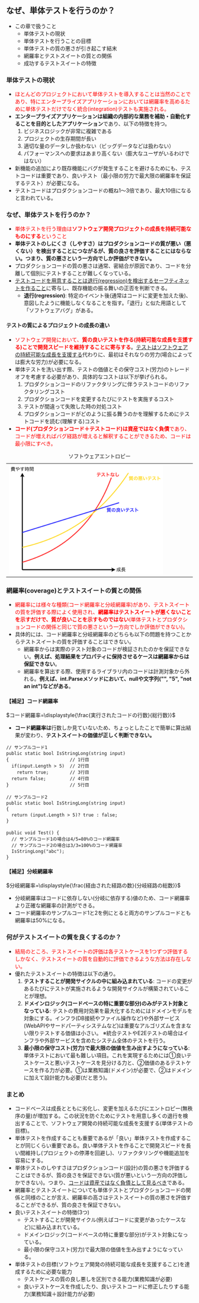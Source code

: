 ## なぜ、単体テストを行うのか？

- この章で扱うこと
  - 単体テストの現状
  - 単体テストを行うことの目標
  - 単体テストの質の悪さが引き起こす結末
  - 網羅率とテストスイートの質との関係
  - 成功するテストスイートの特徴

### 単体テストの現状

- <font color=red>ほとんどのプロジェクトにおいて単体テストを導入することは当然のことであり、特にエンタープライズアプリケーションにおいては網羅率を高めるために単体テストだけでなく統合(integration)テストも実施される。</font>
- **エンタープライズアプリケーションは組織の内部的な業務を補助・自動化することを目的としたアプリケーション**であり、以下の特徴を持つ。
  1. ビジネスロジックが非常に複雑である
  1. プロジェクトの生存期間が長い
  1. 適切な量のデータしか扱わない（ビッグデータなどは扱わない）
  1. パフォーマンスへの要求はあまり高くない（膨大なユーザがいるわけではない）
- 新機能の追加により既存機能にバグが発生することを避けるためにも、テストコードは重要であり、良いテスト（最小限の労力で最大限の網羅率を保証するテスト）が必要になる。
- テストコードはプロダクションコードの概ね1〜3倍であり、最大10倍になると言われている。

### なぜ、単体テストを行うのか？

- <font color=red>単体テストを行う理由は<b>ソフトウェア開発プロジェクトの成長を持続可能なものにする</b>ということ</font>
- <b>単体テストのしにくさ（しやすさ）はプロダクションコードの質が悪い（悪くない）を検出することにつながるが、質の良さを評価することにはならない。つまり、質の悪さという一方向でしか評価ができない。</b>
- プロダクションコードの質の悪さは通常、密結合が原因であり、コードを分離して個別にテストすることが難しくなっている。
- <u>テストコードを用意することは退行(regression)を検出するセーフティネットを作ること</u>に寄与し、既存機能の振る舞いの正否を判断できる。
  - **退行(regression)**: 特定のイベント後(通常はコードに変更を加えた後)、意図したように機能しなくなることを指す。「退行」と似た用語として「ソフトウェアバグ」がある。

#### テストの質によるプロジェクトの成長の違い

- <font color=red>ソフトウェア開発において、<b>質の良いテストを作る(持続可能な成長を支援する)ことで開発スピードを維持することに寄与する</b></font>。<u>テストはソフトウェアの持続可能な成長を支援する</u>代わりに、最初はそれなりの労力(場合によっては膨大な労力)が必要になる。
- 単体テストを洗い出す際、テストの価値とその保守コスト(労力)のトレードオフを考慮する必要があり、具体的なコストは以下が挙げられる。
  1. プロダクションコードのリファクタリングに伴うテストコードのリファクタリングコスト
  2. プロダクションコードを変更するたびにテストを実施するコスト
  3. テストが間違って失敗した時の対処コスト
  4. プロダクションコードがどのように振る舞うのかを理解するためにテストコードを読む(理解する)コスト
- <font color=red><b>コード(プロダクションコード＋テストコード)は資産ではなく負債</b>であり、コードが増えればバグ経路が増えると解釈することができるため、コードは最小限にすべき。</font>

<table>
  <caption>ソフトウェアエントロピー</caption>
  <tr>
    <td><img src="images/1-1.png" width=85%></td>
  </tr>
</table>

### 網羅率(coverage)とテストスイートの質との関係

- <font color=red>網羅率には様々な種類(コード網羅率と分岐網羅率)があり、テストスイートの質を評価する際によく使用され、<b>網羅率はテストスイートが悪くないことを示すだけで、質が良いことを示すものではない</b>(単体テストとプロダクションコードの関係と同じで質の悪さという一方向でしか評価ができない)。</font>
- 具体的には、コード網羅率と分岐網羅率のどちらも以下の問題を持つことからテストスイートの質を評価することはできない。
  - 網羅率からは実際のテスト対象のコードが検証されたのかを保証できない。**例えば、処理結果をプロパティに保持させるケースは網羅率からは保証できない**。
  - 網羅率を算出する際、使用するライブラリ内のコードは計測対象から外れる。**例えば、int.Parseメソッドにおいて、nullや文字列("", "5", "not an int")などがある**。

#### 【補足】コード網羅率

$コード網羅率=\displaystyle{\frac{実行されたコードの行数}{総行数}}$

- <b>コード網羅率は</b>行数しか見ていないため、ちょっとしたことで簡単に算出結果が変わり、<b>テストスイートの価値が正しく判断できない。</b>

```CSharp
// サンプルコード1
public static bool IsStringLong(string input) 
{                       // 1行目
  if(input.Length > 5)  // 2行目
    return true;        // 3行目
  return false;         // 4行目
}                       // 5行目

// サンプルコード2
public static bool IsStringLong(string input) 
{
  return (input.Length > 5)? true : false;
}

public void Test() {
  // サンプルコード1の場合は4/5=80%のコード網羅率
  // サンプルコード2の場合は3/3=100%のコード網羅率
  IsStringLong("abc");
}
```

#### 【補足】分岐網羅率

$分岐網羅率=\displaystyle{\frac{経由された経路の数}{分岐経路の総数}}$

- 分岐網羅率はコードに依存しない(分岐に依存する)値のため、コード網羅率より正確な網羅率の計測ができる。
- コード網羅率のサンプルコード1と2を例にとると両方のサンプルコードとも網羅率は$50\%$になる。

### 何がテストスイートの質を良くするのか？

- <font color=red>結局のところ、テストスイートの評価は各テストケースを1つずつ評価するしかなく、テストスイートの質を自動的に評価できるような方法は存在しない。</font>
- 優れたテストスイートの特徴は以下の通り。
  1. **テストすることが開発サイクルの中に組み込まれている**: コードの変更があるたびにテストが実施されるような開発サイクルが構築されていることが理想。
  2. **ドメインロジック(コードベースの特に重要な部分)のみがテスト対象となっている**: テストの費用対効果を最大化するためにはドメインモデルを対象にする。インフラ(DB接続やファイル操作など)や外部サービス(WebAPIやサードパーティシステムなど)は重要なアルゴリズムを含まない限りテストする価値は小さい。
  ※統合テストやE2Eテストの場合はインフラや外部サービスを含めたシステム全体のテストを行う。
  3. **最小限の保守コスト(労力)で最大限の価値を生み出すようになっている**: 単体テストにおいて最も難しい項目。これを実現するためには①良いテストケースと悪いテストケースを見分ける力と、②価値のあるテストケースを作る力が必要。①は業務知識(ドメイン)が必要で、②はドメインに加えて設計能力も必要(だと思う)。

<div style="page-break-before:always"></div>

### まとめ

- コードベースは成長とともに劣化し、変更を加えるたびにエントロピー(無秩序の量)が増加する。この状況を防ぐためにテストを用意し多くの退行を検出することで、ソフトウェア開発の持続可能な成長を支援する(単体テストの目標)。
- 単体テストを作成することも重要であるが「良い」単体テストを作成することが同じくらい重要である。良い単体テストを作ることで開発スピードを長い間維持し(プロジェクトの停滞を回避し)、リファクタリングや機能追加を容易にする。
- 単体テストのしやすさはプロダクションコード(設計)の質の悪さを評価することはできるが、質の良さを保証できない(質が悪いという一方向の評価しかできない)。つまり、<u>コードは資産ではなく負債として見るべき</u>である。
- 網羅率とテストスイートについても単体テストとプロダクションコードの関係と同様のことが言え、網羅率の高さはテストスイートの質の悪さを評価することができるが、質の良さを保証できない。
- 良いテストスイートの特徴(3つ)
  - テストすることが開発サイクル(例えばコードに変更があったケースなど)に組み込まれている。
  - ドメインロジック(コードベースの特に重要な部分)がテスト対象になっている。
  - 最小限の保守コスト(労力)で最大限の価値を生み出すようになっている。
- 単体テストの目標(ソフトウェア開発の持続可能な成長を支援すること)を達成するために必要な能力
  - テストケースの質の良し悪しを区別できる能力(業務知識が必要)
  - 良いテストケースを作成したり、良いテストコードに修正したりする能力(業務知識＋設計能力が必要)